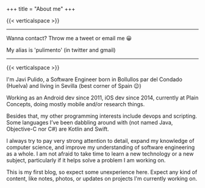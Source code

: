 +++
title = "About me"
+++

{{< verticalspace >}}

----

Wanna contact? Throw me a tweet or email me 😀

My alias is 'pulimento' (in twitter and gmail)

----

{{< verticalspace >}}

I'm Javi Pulido, a Software Engineer born in Bollullos par del Condado (Huelva) and living in Sevilla (best corner of Spain 😉)

Working as an Android dev since 2011, iOS dev since 2014, currently at Plain Concepts, doing mostly mobile and/or research things.

Besides that, my other programming interests include devops and scripting. Some languages I’ve been dabbling around with (not named Java, Objective-C nor C#) are Kotlin and Swift.

I always try to pay very strong attention to detail, expand my knowledge of computer science, and improve my understanding of software engineering as a whole. I am not afraid to take time to learn a new technology or a new subject, particularly if it helps solve a problem I am working on.

<!--
![This is my dog][1]
<small>My doggo, Curro</small>
-->



This is my first blog, so expect some unexperience here. Expect any kind of content, like notes, photos, or updates on projects I'm currently working on.

[1]: /img/curro.jpg

